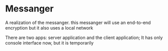 # Messanger
A realization of the messanger.
this messanger will use an end-to-end encryption but it also uses a local network 

There are two apps: server application and the client application;
It has only console interface now, but it is temporarily
